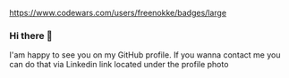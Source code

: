 https://www.codewars.com/users/freenokke/badges/large
### Hi there 👋

I'am happy to see you on my GitHub profile. If you wanna contact me you can do that via Linkedin link located under the profile photo



